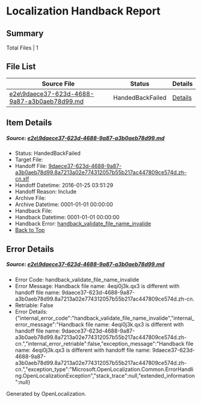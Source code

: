 # <a name='report-top'></a> Localization Handback Report

## Summary
 Total Files | 1

## File List
 Source File | Status | Details 
 ----------- | ------ | ------- 
 [e2e\9daece37-623d-4688-9a87-a3b0aeb78d99.md](https://github.com/OpenLocalizationTest/oltest/blob/bad634afa19dad52f248a2b04b19bc83668c8240/e2e/9daece37-623d-4688-9a87-a3b0aeb78d99.md) | HandedBackFailed | [Details](#aa001ee683415f45835b4968f49da596a078b93d6)

## Item Details
##### <a name='aa001ee683415f45835b4968f49da596a078b93d6'></a> Source: [e2e\9daece37-623d-4688-9a87-a3b0aeb78d99.md](https://github.com/OpenLocalizationTest/oltest/blob/bad634afa19dad52f248a2b04b19bc83668c8240/e2e/9daece37-623d-4688-9a87-a3b0aeb78d99.md)
* Status: HandedBackFailed
* Target File: 
* Handoff File: [9daece37-623d-4688-9a87-a3b0aeb78d99.8a7213a02e774312057b55b217ac447809ce574d.zh-cn.xlf](https://github.com/OpenLocalizationTestOrg/olhandoff/blob/afe0e14e921bd206663d9cc45231ee219ef4c36c/ol-handoff/OpenLocalizationTestOrg/oltest.zh-cn/qimu/9daece37-623d-4688-9a87-a3b0aeb78d99.8a7213a02e774312057b55b217ac447809ce574d.zh-cn.xlf)
* Handoff Datetime: 2016-01-25 03:51:29
* Handoff Reason: Include
* Archive File: 
* Archive Datetime: 0001-01-01 00:00:00
* Handback File: 
* Handback Datetime: 0001-01-01 00:00:00
* Handback Error: [handback_validate_file_name_invalide](#aa001ee683415f45835b4968f49da596a078b93d6handback_validate_file_name_invalide)
* [Back to Top](#report-top)


## Error Details
##### <a name='aa001ee683415f45835b4968f49da596a078b93d6handback_validate_file_name_invalide'></a> Source: [e2e\9daece37-623d-4688-9a87-a3b0aeb78d99.md](#aa001ee683415f45835b4968f49da596a078b93d6)
* Error Code: handback_validate_file_name_invalide
* Error Message: Handback file name: 4eqi0j3k.qx3 is different with handoff file name: 9daece37-623d-4688-9a87-a3b0aeb78d99.8a7213a02e774312057b55b217ac447809ce574d.zh-cn.
* Retriable: False
* Error Details: {"internal_error_code":"handback_validate_file_name_invalide","internal_error_message":"Handback file name: 4eqi0j3k.qx3 is different with handoff file name: 9daece37-623d-4688-9a87-a3b0aeb78d99.8a7213a02e774312057b55b217ac447809ce574d.zh-cn.","internal_error_retriable":false,"exception_message":"Handback file name: 4eqi0j3k.qx3 is different with handoff file name: 9daece37-623d-4688-9a87-a3b0aeb78d99.8a7213a02e774312057b55b217ac447809ce574d.zh-cn.","exception_type":"Microsoft.OpenLocalization.Common.ErrorHandling.OpenLocalizationException","stack_trace":null,"extended_information":null}


Generated by OpenLocalization.
